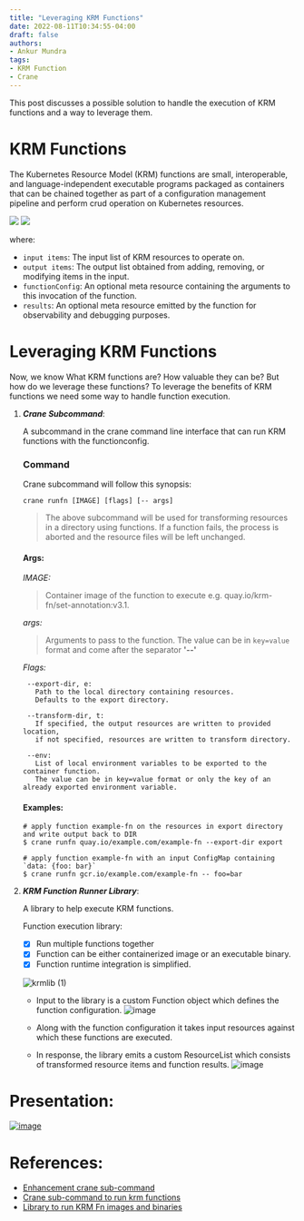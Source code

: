 ```yaml
---
title: "Leveraging KRM Functions"
date: 2022-08-11T10:34:55-04:00
draft: false
authors:
- Ankur Mundra
tags:
- KRM Function
- Crane
---
```

This post discusses a possible solution to handle the execution of KRM functions and a way to leverage them.

KRM Functions
=============
The Kubernetes Resource Model (KRM) functions are small, interoperable, and language-independent executable programs packaged as containers that can be chained together as part of a configuration management pipeline and perform crud operation on Kubernetes resources.

<p>
  <img src="https://user-images.githubusercontent.com/20452032/184165434-c81e08f8-9141-42a6-8c95-51b435f2ff4f.svg">
  <img src="https://user-images.githubusercontent.com/20452032/184165446-c451ee0d-230c-4e78-a1bc-d7548d3f5c9a.svg">
</p>

where:
- `input items`: The input list of KRM resources to operate on.
- `output items`: The output list obtained from adding, removing, or modifying items in the input.
- `functionConfig`: An optional meta resource containing the arguments to this invocation of the function.
- `results`: An optional meta resource emitted by the function for observability and debugging purposes.

Leveraging KRM Functions
========================
Now, we know What KRM functions are? How valuable they can be? But how do we leverage these functions? To leverage the benefits of KRM functions we need some way to handle function execution.

1. ***Crane Subcommand***:

    A subcommand in the crane command line interface that can run KRM functions with the functionconfig.
    
    ### Command
    Crane subcommand will follow this synopsis:
    ```
    crane runfn [IMAGE] [flags] [-- args]
    ```
    > The above subcommand will be used for transforming resources in a directory using functions. If a function fails, the process is aborted and the         resource files will be left unchanged.

    #### Args:
      *IMAGE:*
    >	Container image of the function to execute e.g. quay.io/krm-fn/set-annotation:v3.1.

      *args:*
    >	Arguments to pass to the function. The value can be in `key=value` format and come after the separator **'--'**

      *Flags:*
    >

        --export-dir, e:
          Path to the local directory containing resources. 
          Defaults to the export directory.

        --transform-dir, t:
          If specified, the output resources are written to provided location,
          if not specified, resources are written to transform directory.

        --env:
          List of local environment variables to be exported to the container function.
          The value can be in key=value format or only the key of an already exported environment variable.

    #### Examples:

    ```
    # apply function example-fn on the resources in export directory and write output back to DIR
    $ crane runfn quay.io/example.com/example-fn --export-dir export
    ```

    ```
    # apply function example-fn with an input ConfigMap containing `data: {foo: bar}`
    $ crane runfn gcr.io/example.com/example-fn -- foo=bar
    ```
2. ***KRM Function Runner Library***:

   A library to help execute KRM functions.

   Function execution library:
   - [X] Run multiple functions together
   - [X] Function can be either containerized image or an executable binary. 
   - [X] Function runtime integration is simplified.	

    ![krmlib (1)](https://user-images.githubusercontent.com/20452032/184198549-494cc2a6-f8e3-4560-b82b-48b047bd6476.png)
    
    * Input to the library is a custom Function object which defines the function configuration.
     ![image](https://user-images.githubusercontent.com/20452032/184207686-2b0bb7d2-c1e4-4fee-aae3-6d643d6f5b90.png)

    * Along with the function configuration it takes input resources against which these functions are executed. 
    * In response, the library emits a custom ResourceList which consists of transformed resource items and function results.
      ![image](https://user-images.githubusercontent.com/20452032/184207269-3afcfa32-4652-4de1-8763-a6e3870b61e6.png)

Presentation:
=============
[![image](https://user-images.githubusercontent.com/20452032/184214779-5f26e6aa-d4fa-4841-9a90-dfe94119447b.png)](https://www.youtube.com/watch?v=ynfLS5BE3a0)

References:
==========
- [Enhancement crane sub-command](https://github.com/MundraAnkur/enhancements/tree/master/enhancements/crane-2.0/run-functions)
- [Crane sub-command to run krm functions](https://github.com/konveyor/crane/pull/136)
- [Library to run KRM Fn images and binaries](https://github.com/konveyor/krm-lib/pull/1)
